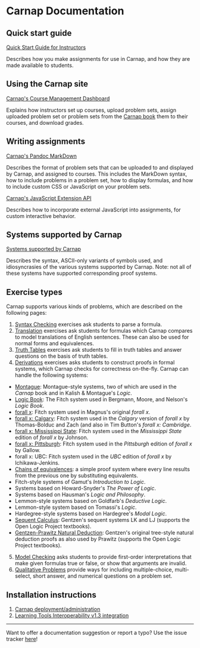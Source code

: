 # Carnap Documentation

## Quick start guide

[Quick Start Guide for Instructors](quickstart.md)

Describes how you make assignments for use in Carnap, and how they are
made available to students.

## Using the Carnap site

[Carnap's Course Management Dashboard](dashboard.md)

Explains how instructors set up courses, upload problem sets,
assign uploaded problem set or problem sets from the [Carnap
book](/book) them to their courses, and download grades.

## Writing assignments

[Carnap's Pandoc MarkDown](pandoc.md)

Describes the format of problem sets that can be uploaded to and
displayed by Carnap, and assigned to courses. This includes the
MarkDown syntax, how to include problems in a problem set, how to
display formulas, and how to include custom CSS or JavaScript on
your problem sets.

[Carnap's JavaScript Extension API](javascript.md)

Describes how to incorporate external JavaScript into assignments, for custom
interactive behavior.

## Systems supported by Carnap

[Systems supported by Carnap](systems.md)

Describes the syntax, ASCII-only variants of symbols used, and
idiosyncrasies of the various systems supported by Carnap. Note: not all
of these systems have supported corresponding proof systems.

## Exercise types

Carnap supports various kinds of problems, which are
described on the following pages:

1. [Syntax Checking](syntax-check.md) exercises ask students to parse
   a formula.
2. [Translation](translation.md) exercises ask students for formulas
   which Carnap compares to model translations of English sentences.
      These can also be used for normal forms and equivalences.
3. [Truth Tables](truth-tables.md) exercises ask students to fill in
      truth tables and answer questions on the basis of truth tables.
4. [Derivations](derivations.md) exercises asks students to construct
      proofs in formal systems, which Carnap checks for correctness 
      on-the-fly. Carnap can handle the following systems:
  - [Montague](montague.md): Montague-style systems, two of which
    are used in the *Carnap* book and in Kalish & Montague's *Logic*. 
  - [Logic Book](logicbook.md): The Fitch system used in Bergmann,
        Moore, and Nelson's *Logic Book*.
  - [forall x](forallx.md): Fitch system used in Magnus's original
        *forall x*.
  - [forall x: Calgary](forallx-yyc.md): Fitch system used in the
        *Calgary* version of *forall x* by Thomas-Bolduc and Zach (and
        also in Tim Button's *forall x: Cambridge*.
  - [forall x: Mississippi State](forallx-msu.md): Fitch system used in the
        *Mississippi State* edition of *forall x* by Johnson.
  - [forall x: Pittsburgh](forallx-pitt.md): Fitch system used in the
        *Pittsburgh* edition of *forall x* by Gallow.
  - forall x: UBC: Fitch system used in the
        *UBC* edition of *forall x* by Ichikawa-Jenkins.
  - [Chains of equivalences](equivalences.md): a simple proof system
    where every line results from the previous one by substituting 
    equivalents.
  - Fitch-style systems of Gamut's *Introduction to Logic*.
  - Systems based on Howard-Snyder's *The Power of Logic*.
  - Systems based on Hausman's *Logic and Philosophy*.
  - Lemmon-style systems based on Goldfarb's *Deductive Logic*.
  - Lemmon-style system based on Tomassi's *Logic*.
  - Hardegree-style systems based on Hardegree's *Modal Logic*.
  - [Sequent Calculus](sequent-calculus.md): Gentzen's sequent
        systems LK and LJ (supports the Open Logic Project textbooks).
  - [Gentzen-Prawitz Natural Deduction](gentzen-ND.md): Gentzen's
        original tree-style natural deduction proofs as also used by
        Prawitz (supports the Open Logic Project textbooks).
5. [Model Checking](modelchecker.md) asks students to
        provide first-order interpretations that make given formulas
        true or false, or show that arguments are invalid. 
6. [Qualitative Problems](qualitative.md) provide ways for
        including multiple-choice, multi-select, short answer, and
        numerical questions on a problem set.

## Installation instructions

1. [Carnap deployment/administration](administration.md)
2. [Learning Tools Interoperability v1.3 integration](lti.md)

---

Want to offer a documentation suggestion or report a typo? Use the issue
tracker [here](https://github.com/Carnap/Carnap-Documentation/issues)!
